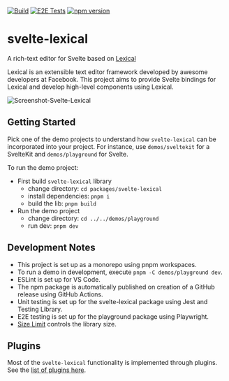 [![Build](https://github.com/umaranis/svelte-lexical/actions/workflows/build.yml/badge.svg)](https://github.com/umaranis/svelte-lexical/actions/workflows/build.yml)
[![E2E Tests](https://github.com/umaranis/svelte-lexical/actions/workflows/tests.yml/badge.svg)](https://github.com/umaranis/svelte-lexical/actions/workflows/tests.yml)
[![npm version](https://img.shields.io/npm/v/svelte-lexical?logo=npm)](https://www.npmjs.com/package/svelte-lexical)

# svelte-lexical

A rich-text editor for Svelte based on [Lexical](https://lexical.dev/)

Lexical is an extensible text editor framework developed by awesome developers at Facebook. This project aims to provide Svelte bindings for Lexical and develop high-level components using Lexical.

![Screenshot-Svelte-Lexical](https://raw.githubusercontent.com/umaranis/svelte-lexical/refs/heads/master/docs/images/editor-image.webp)

## Getting Started

Pick one of the demo projects to understand how `svelte-lexical` can be incorporated into your project. For instance, use `demos/sveltekit` for a SvelteKit and `demos/playground` for Svelte.

To run the demo project:

- First build `svelte-lexical` library
  - change directory: `cd packages/svelte-lexical`
  - install dependencies: `pnpm i`
  - build the lib: `pnpm build`
- Run the demo project
  - change directory: `cd ../../demos/playground`
  - run dev: `pnpm dev`

## Development Notes

- This project is set up as a monorepo using pnpm workspaces.
- To run a demo in development, execute `pnpm -C demos/playground dev`.
- ESLint is set up for VS Code.
- The npm package is automatically published on creation of a GitHub release using GitHub Actions.
- Unit testing is set up for the svelte-lexical package using Jest and Testing Library.
- E2E testing is set up for the playground package using Playwright.
- [Size Limit](https://github.com/ai/size-limit) controls the library size.

## Plugins

Most of the `svelte-lexical` functionality is implemented through plugins. See the [list of plugins here](../../docs/plugins/readme.md).
